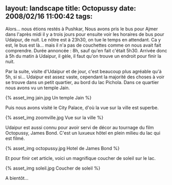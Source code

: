 layout: landscape
title: Octopussy
date: 2008/02/16 11:00:42
tags:
---

Alors... nous étions restés à Pushkar, Nous avons pris le bus pour Ajmer dans l'après midi il y a trois jours pour ensuite voir les horaires de bus pour Udaipur, de nuit. Le nôtre est à 23h30, on tue le temps en attendant. Ca y est, le bus est là... mais il n'a pas de couchettes comme on nous avait fait comprendre. Durée annoncée : 8h, sauf qu'en fait c'était 5h30. Arrivée donc à 5h du matin à Udaipur, il gèle, il faut qu'on trouve un endroit pour finir la nuit.

Par la suite, visite d'Udaipur et de jour, c'est beaucoup plus agréable qu'à 5h, si si... Udaipur est assez vaste, cependant la majorité des choses à voir se trouve dans un petit quartier, au bord du lac Pichola. Dans ce quartier nous avons vu un temple Jain.

{% asset_img jain.jpg Un temple Jain %}

Puis nous avons visité le City Palace, d'où la vue sur la ville est superbe.

{% asset_img zoomville.jpg Vue sur la ville %}

Udaipur est aussi connu pour avoir servi de décor au tournage du film Octopussy, James Bond. C'est un luxueux hôtel en plein milieu du lac qui est filmé.

{% asset_img octopussy.jpg Hotel de James Bond %}

Et pour finir cet article, voici un magnifique coucher de soleil sur le lac.

{% asset_img soleil.jpg Coucher de soleil %}

A bientôt...
